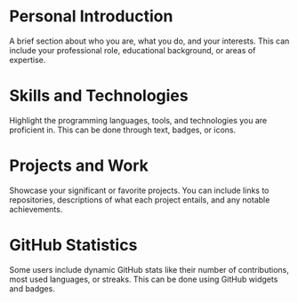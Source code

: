 # Personal Introduction
A brief section about who you are, what you do, and your interests. This can include your professional role, educational background, or areas of expertise.

# Skills and Technologies
Highlight the programming languages, tools, and technologies you are proficient in. This can be done through text, badges, or icons.

# Projects and Work
Showcase your significant or favorite projects. You can include links to repositories, descriptions of what each project entails, and any notable achievements.

# GitHub Statistics
Some users include dynamic GitHub stats like their number of contributions, most used languages, or streaks. This can be done using GitHub widgets and badges.
